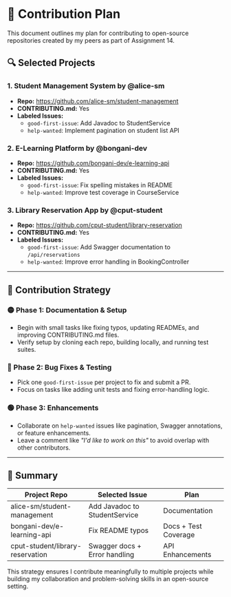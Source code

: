 # 🤝 Contribution Plan

This document outlines my plan for contributing to open-source repositories created by my peers as part of Assignment 14.

## 🔍 Selected Projects

### 1. **Student Management System by @alice-sm**
- **Repo:** https://github.com/alice-sm/student-management
- **CONTRIBUTING.md:** Yes
- **Labeled Issues:**
  - `good-first-issue`: Add Javadoc to StudentService
  - `help-wanted`: Implement pagination on student list API

### 2. **E-Learning Platform by @bongani-dev**
- **Repo:** https://github.com/bongani-dev/e-learning-api
- **CONTRIBUTING.md:** Yes
- **Labeled Issues:**
  - `good-first-issue`: Fix spelling mistakes in README
  - `help-wanted`: Improve test coverage in CourseService

### 3. **Library Reservation App by @cput-student**
- **Repo:** https://github.com/cput-student/library-reservation
- **CONTRIBUTING.md:** Yes
- **Labeled Issues:**
  - `good-first-issue`: Add Swagger documentation to `/api/reservations`
  - `help-wanted`: Improve error handling in BookingController

---

## 🧩 Contribution Strategy

### 🟡 Phase 1: Documentation & Setup
- Begin with small tasks like fixing typos, updating READMEs, and improving CONTRIBUTING.md files.
- Verify setup by cloning each repo, building locally, and running test suites.

### 🔵 Phase 2: Bug Fixes & Testing
- Pick one `good-first-issue` per project to fix and submit a PR.
- Focus on tasks like adding unit tests and fixing error-handling logic.

### 🟢 Phase 3: Enhancements
- Collaborate on `help-wanted` issues like pagination, Swagger annotations, or feature enhancements.
- Leave a comment like _"I'd like to work on this"_ to avoid overlap with other contributors.

---

## 📌 Summary

| Project Repo | Selected Issue | Plan |
|--------------|----------------|------|
| alice-sm/student-management | Add Javadoc to StudentService | Documentation |
| bongani-dev/e-learning-api | Fix README typos | Docs + Test Coverage |
| cput-student/library-reservation | Swagger docs + Error handling | API Enhancements |

This strategy ensures I contribute meaningfully to multiple projects while building my collaboration and problem-solving skills in an open-source setting.
